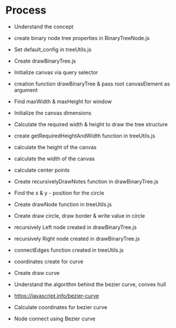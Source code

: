 # Process

- Understand the concept
- create binary node tree properties in BinaryTreeNode.js
- Set default_config in treeUtils.js
- Create drawBinaryTree.js

- Initialize canvas via query selector
- creation function drawBinaryTree & pass root canvasElement as argument
- Find maxWidth & maxHeight for window
- Initialize the canvas dimensions
- Calculate the required width & height to draw the tree structure

- create getRequiredHeightAndWidth function in treeUtils.js
- calculate the height of the canvas
- calculate the width of the canvas

- calculate center points

- Create recursivelyDrawNotes function in drawBinaryTree.js
- Find the x & y - position for the circle

- Create drawNode function in treeUtils.js
- Create draw circle, draw border & write value in circle

- recursively Left node created in drawBinaryTree.js
- recursively Right node created in drawBinaryTree.js

- connectEdges function created in treeUtils.js
- coordinates create for curve
- Create draw curve

- Understand the algorithm behind the bezier curve, convex hull
- https://javascript.info/bezier-curve

- Calculate coordinates for bezier curve
- Node connect using Bezier curve
